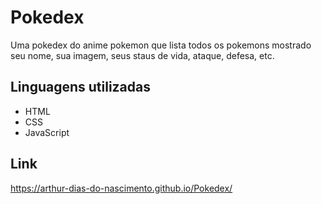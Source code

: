 # Pokedex
Uma pokedex do anime pokemon que lista todos os pokemons mostrado seu nome, sua imagem, seus staus de vida, ataque, defesa, etc.

## Linguagens utilizadas

<ul>
 <li>HTML</li>
 <li>CSS</li>
 <li>JavaScript</li>
</ul>

## Link
https://arthur-dias-do-nascimento.github.io/Pokedex/
